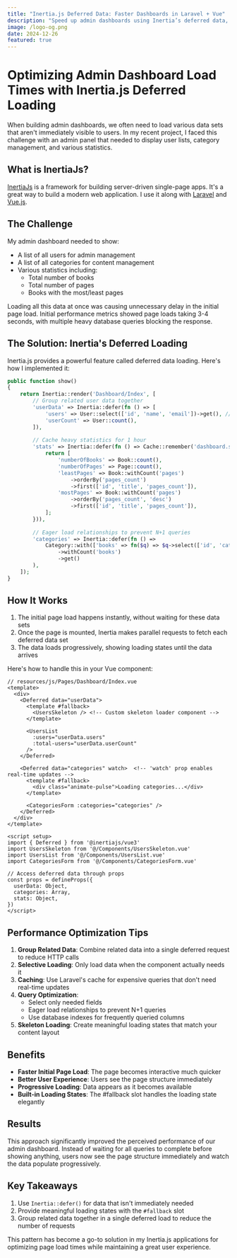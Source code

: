 ```yaml
---
title: "Inertia.js Deferred Data: Faster Dashboards in Laravel + Vue"
description: "Speed up admin dashboards using Inertia’s deferred data, caching, and eager loading. Code samples for controllers and Vue components."
image: /logo-og.png
date: 2024-12-26
featured: true
---
```



# Optimizing Admin Dashboard Load Times with Inertia.js Deferred Loading

When building admin dashboards, we often need to load various data sets that aren't immediately visible to users. In my recent project, I faced this challenge with an admin panel that needed to display user lists, category management, and various statistics.

## What is InertiaJs?

[InertiaJs](https://inertiajs.com/) is a framework for building server-driven single-page apps. It's a great way to build a modern web application. I use it along with [Laravel](https://laravel.com/) and [Vue.js](https://vuejs.org/).

## The Challenge

My admin dashboard needed to show:

- A list of all users for admin management
- A list of all categories for content management
- Various statistics including:
  - Total number of books
  - Total number of pages
  - Books with the most/least pages

Loading all this data at once was causing unnecessary delay in the initial page load. Initial performance metrics showed page loads taking 3-4 seconds, with multiple heavy database queries blocking the response.

## The Solution: Inertia's Deferred Loading

Inertia.js provides a powerful feature called deferred data loading. Here's how I implemented it:

```php
public function show()
{
    return Inertia::render('Dashboard/Index', [
        // Group related user data together
        'userData' => Inertia::defer(fn () => [
            'users' => User::select(['id', 'name', 'email'])->get(), // Select only needed fields
            'userCount' => User::count(),
        ]),
        
        // Cache heavy statistics for 1 hour
        'stats' => Inertia::defer(fn () => Cache::remember('dashboard.stats', 3600, function() {
            return [
                'numberOfBooks' => Book::count(),
                'numberOfPages' => Page::count(),
                'leastPages' => Book::withCount('pages')
                    ->orderBy('pages_count')
                    ->first(['id', 'title', 'pages_count']),
                'mostPages' => Book::withCount('pages')
                    ->orderBy('pages_count', 'desc')
                    ->first(['id', 'title', 'pages_count']),
            ];
        })),
        
        // Eager load relationships to prevent N+1 queries
        'categories' => Inertia::defer(fn () => 
            Category::with(['books' => fn($q) => $q->select(['id', 'category_id', 'title'])])
                ->withCount('books')
                ->get()
        ),
    ]);
}
```

## How It Works

1. The initial page load happens instantly, without waiting for these data sets
2. Once the page is mounted, Inertia makes parallel requests to fetch each deferred data set
3. The data loads progressively, showing loading states until the data arrives

Here's how to handle this in your Vue component:

```vue
// resources/js/Pages/Dashboard/Index.vue   
<template>
  <div>
    <Deferred data="userData">
      <template #fallback>
        <UsersSkeleton /> <!-- Custom skeleton loader component -->
      </template>
      
      <UsersList 
        :users="userData.users"
        :total-users="userData.userCount"
      />
    </Deferred>

    <Deferred data="categories" watch>  <!-- 'watch' prop enables real-time updates -->
      <template #fallback>
        <div class="animate-pulse">Loading categories...</div>
      </template>
      
      <CategoriesForm :categories="categories" />
    </Deferred>
  </div>
</template>

<script setup>
import { Deferred } from '@inertiajs/vue3'
import UsersSkeleton from '@/Components/UsersSkeleton.vue'
import UsersList from '@/Components/UsersList.vue'
import CategoriesForm from '@/Components/CategoriesForm.vue'

// Access deferred data through props
const props = defineProps({
  userData: Object,
  categories: Array,
  stats: Object,
})
</script>
```

## Performance Optimization Tips

1. **Group Related Data**: Combine related data into a single deferred request to reduce HTTP calls
2. **Selective Loading**: Only load data when the component actually needs it
3. **Caching**: Use Laravel's cache for expensive queries that don't need real-time updates
4. **Query Optimization**: 
   - Select only needed fields
   - Eager load relationships to prevent N+1 queries
   - Use database indexes for frequently queried columns
5. **Skeleton Loading**: Create meaningful loading states that match your content layout

## Benefits
- **Faster Initial Page Load**: The page becomes interactive much quicker
- **Better User Experience**: Users see the page structure immediately
- **Progressive Loading**: Data appears as it becomes available
- **Built-in Loading States**: The #fallback slot handles the loading state elegantly

## Results
This approach significantly improved the perceived performance of our admin dashboard. Instead of waiting for all queries to complete before showing anything, users now see the page structure immediately and watch the data populate progressively.

## Key Takeaways
1. Use `Inertia::defer()` for data that isn't immediately needed
2. Provide meaningful loading states with the `#fallback` slot
3. Group related data together in a single deferred load to reduce the number of requests


This pattern has become a go-to solution in my Inertia.js applications for optimizing page load times while maintaining a great user experience.
